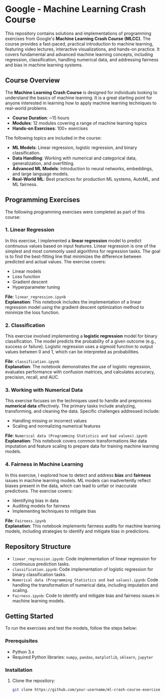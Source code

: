 # Google - Machine Learning Crash Course
This repository contains solutions and implementations of programming exercises from Google's **Machine Learning Crash Course (MLCC)**. The course provides a fast-paced, practical introduction to machine learning, featuring video lectures, interactive visualizations, and hands-on practice. It covers fundamental and advanced machine learning concepts, including regression, classification, handling numerical data, and addressing fairness and bias in machine learning systems.

## Course Overview

The **Machine Learning Crash Course** is designed for individuals looking to understand the basics of machine learning. It is a great starting point for anyone interested in learning how to apply machine learning techniques to real-world problems.

- **Course Duration**: ~15 hours
- **Modules**: 12 modules covering a range of machine learning topics
- **Hands-on Exercises**: 100+ exercises

The following topics are included in the course:
- **ML Models**: Linear regression, logistic regression, and binary classification.
- **Data Handling**: Working with numerical and categorical data, generalization, and overfitting.
- **Advanced ML Models**: Introduction to neural networks, embeddings, and large language models.
- **Real-World ML**: Best practices for production ML systems, AutoML, and ML fairness.

## Programming Exercises

The following programming exercises were completed as part of this course:

### 1. **Linear Regression**

In this exercise, I implemented a **linear regression** model to predict continuous values based on input features. Linear regression is one of the simplest and most commonly used algorithms for regression tasks. The goal is to find the best-fitting line that minimizes the difference between predicted and actual values. The exercise covers:
- Linear models
- Loss function
- Gradient descent
- Hyperparameter tuning

**File**: `linear_regression.ipynb`  
**Explanation**: This notebook includes the implementation of a linear regression model using the gradient descent optimization method to minimize the loss function.

### 2. **Classification**

This exercise involved implementing a **logistic regression** model for binary classification. The model predicts the probability of a given outcome (e.g., success or failure). Logistic regression uses a sigmoid function to output values between 0 and 1, which can be interpreted as probabilities.

**File**: `classification.ipynb`  
**Explanation**: The notebook demonstrates the use of logistic regression, evaluates performance with confusion matrices, and calculates accuracy, precision, recall, and AUC.

### 3. **Working with Numerical Data**

This exercise focuses on the techniques used to handle and preprocess **numerical data** effectively. The primary tasks include analyzing, transforming, and cleaning the data. Specific challenges addressed include:
- Handling missing or incorrect values
- Scaling and normalizing numerical features

**File**: `Numerical data (Programming Statistics and bad values).ipynb`  
**Explanation**: This notebook covers common transformations like data imputation and feature scaling to prepare data for training machine learning models.

### 4. **Fairness in Machine Learning**

In this exercise, I explored how to detect and address **bias** and **fairness** issues in machine learning models. ML models can inadvertently reflect biases present in the data, which can lead to unfair or inaccurate predictions. The exercise covers:
- Identifying bias in data
- Auditing models for fairness
- Implementing techniques to mitigate bias

**File**: `Fairness.ipynb`  
**Explanation**: This notebook implements fairness audits for machine learning models, including strategies to identify and mitigate bias in predictions.

## Repository Structure

- `linear_regression.ipynb`: Code implementation of linear regression for continuous prediction tasks.
- `classification.ipynb`: Code implementation of logistic regression for binary classification tasks.
- `Numerical data (Programming Statistics and bad values).ipynb`: Code handling the transformation of numerical data, including imputation and scaling.
- `Fairness.ipynb`: Code to identify and mitigate bias and fairness issues in machine learning models.

## Getting Started

To run the exercises and test the models, follow the steps below:

### Prerequisites

- Python 3.x
- Required Python libraries: `numpy`, `pandas`, `matplotlib`, `sklearn`, `jupyter`

### Installation

1. Clone the repository:

   ```bash
   git clone https://github.com/your-username/ml-crash-course-exercises.git
